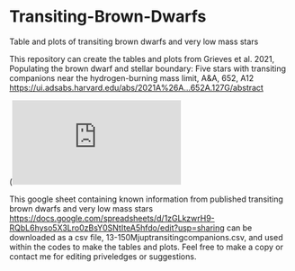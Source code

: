 # Transiting-Brown-Dwarfs
Table and plots of transiting brown dwarfs and very low mass stars

This repository can create the tables and plots from Grieves et al. 2021, Populating the brown dwarf and stellar boundary: Five stars with transiting companions near the hydrogen-burning mass limit, A&A, 652, A12
https://ui.adsabs.harvard.edu/abs/2021A%26A...652A.127G/abstract

(![image](https://github.com/ngrieves/Transiting-Brown-Dwarfs/blob/main/plots/mass_radius.pdf)

This google sheet containing known information from published transiting brown dwarfs and very low mass stars https://docs.google.com/spreadsheets/d/1zGLkzwrH9-RQbL6hyso5X3Lro0zBsY0SNtIteA5hfdo/edit?usp=sharing can be downloaded as a csv file, 13-150Mjuptransitingcompanions.csv, and used within the codes to make the tables and plots. Feel free to make a copy or contact me for editing priveledges or suggestions.
